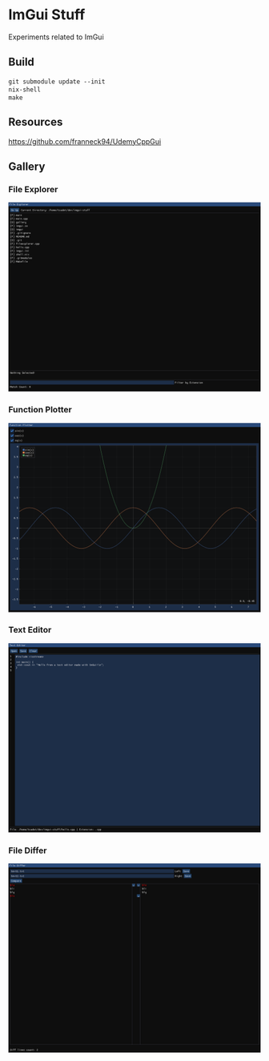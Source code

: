 # ImGui Stuff

Experiments related to ImGui

## Build

```shell
git submodule update --init
nix-shell
make
```

## Resources

https://github.com/franneck94/UdemyCppGui


## Gallery

### File Explorer

![Screenshot of the File Explorer UI](gallery/file_explorer.png)

### Function Plotter

![Screenshot of the Function Plotter UI](gallery/function_plotter.png)

### Text Editor

![Screenshot of the Text Editor UI](gallery/texteditor.png)

### File Differ

![Screenshot of the Text Editor UI](gallery/filediffer.png)
